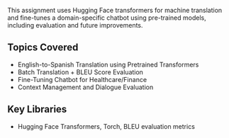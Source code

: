
This assignment uses Hugging Face transformers for machine translation and fine-tunes a domain-specific chatbot using pre-trained models, including evaluation and future improvements.

## Topics Covered
- English-to-Spanish Translation using Pretrained Transformers
- Batch Translation + BLEU Score Evaluation
- Fine-Tuning Chatbot for Healthcare/Finance
- Context Management and Dialogue Evaluation

## Key Libraries
- Hugging Face Transformers, Torch, BLEU evaluation metrics
